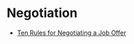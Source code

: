 # Negotiation

- [Ten Rules for Negotiating a Job Offer](https://haseebq.com/my-ten-rules-for-negotiating-a-job-offer/)
